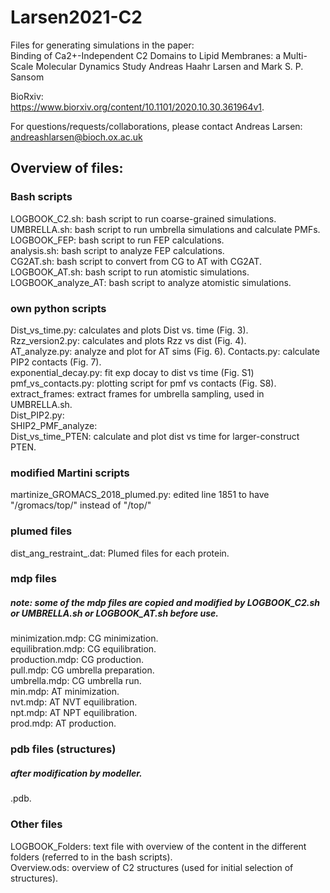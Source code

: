 # Larsen2021-C2

Files for generating simulations in the paper:     
Binding of Ca2+-Independent C2 Domains to Lipid Membranes: a Multi-Scale Molecular Dynamics Study
Andreas Haahr Larsen and Mark S. P. Sansom 

BioRxiv:      
https://www.biorxiv.org/content/10.1101/2020.10.30.361964v1.   

For questions/requests/collaborations, please contact Andreas Larsen: andreashlarsen@bioch.ox.ac.uk

## Overview of files:    

### Bash scripts   
LOGBOOK_C2.sh:        bash script to run coarse-grained simulations.   
UMBRELLA.sh:          bash script to run umbrella simulations and calculate PMFs.   
LOGBOOK_FEP:          bash script to run FEP calculations.    
analysis.sh:          bash script to analyze FEP calculations.    
CG2AT.sh:             bash script to convert from CG to AT with CG2AT.   
LOGBOOK_AT.sh:        bash script to run atomistic simulations.   
LOGBOOK_analyze_AT:   bash script to analyze atomistic simulations.    

### own python scripts
Dist_vs_time.py:      calculates and plots Dist vs. time (Fig. 3).    
Rzz_version2.py:      calculates and plots Rzz vs dist (Fig. 4).  
AT_analyze.py:        analyze and plot for AT sims (Fig. 6). 
Contacts.py:          calculate PIP2 contacts (Fig. 7).  
exponential_decay.py: fit exp docay to dist vs time (Fig. S1)
pmf_vs_contacts.py:   plotting script for pmf vs contacts (Fig. S8).
extract_frames:       extract frames for umbrella sampling, used in UMBRELLA.sh.   
Dist_PIP2.py:         
SHIP2_PMF_analyze:   
Dist_vs_time_PTEN:    calculate and plot dist vs time for larger-construct PTEN.     

### modified Martini scripts 
martinize_GROMACS_2018_plumed.py: edited line 1851 to have "/gromacs/top/" instead of "/top/"

### plumed files
dist_ang_restraint_<XXX>.dat: Plumed files for each protein.   

### mdp files
##### note: some of the mdp files are copied and modified by LOGBOOK_C2.sh or UMBRELLA.sh or LOGBOOK_AT.sh before use.      
minimization.mdp:  CG minimization.   
equilibration.mdp: CG equilibration.    
production.mdp:    CG production.    
pull.mdp:          CG umbrella preparation.   
umbrella.mdp:      CG umbrella run.   
min.mdp:           AT minimization.   
nvt.mdp:           AT NVT equilibration.   
npt.mdp:           AT NPT equilibration.   
prod.mdp:          AT production.  

### pdb files (structures) 
##### after modification by modeller.    
<XXX>.pdb.   
  
### Other files
LOGBOOK_Folders: text file with overview of the content in the different folders (referred to in the bash scripts).   
Overview.ods:    overview of C2 structures (used for initial selection of structures).   
